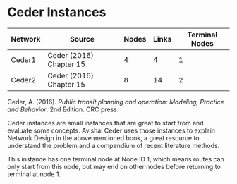 # Ceder Instances

| ﻿Network  	| Source                  	| Nodes 	| Links 	| Terminal Nodes 	|
|----------	|-------------------------	|-------	|-------	|----------------	|
| Ceder1   	| Ceder (2016) Chapter 15 	| 4     	| 4     	| 1              	|
| Ceder2   	| Ceder (2016) Chapter 15 	| 8     	| 14    	| 2              	|

Ceder, A. (2016). *Public transit planning and operation: Modeling, Practice and Behavior*. 2nd Edition. CRC press.

Ceder instances are small instances that are great to start from and evaluate some concepts. Avishai Ceder uses those instances to explain Network Design in the above mentioned book, a great resource to understand the problem and a compendium of recent literature methods.

This instance has one terminal node at Node ID 1, which means routes can only start from this node, but may end on other nodes before returning to terminal at node 1.

